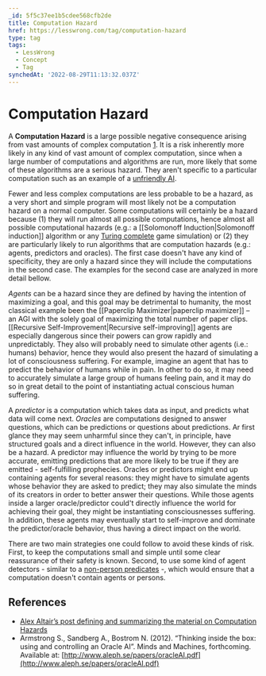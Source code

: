 ```yaml
---
_id: 5f5c37ee1b5cdee568cfb2de
title: Computation Hazard
href: https://lesswrong.com/tag/computation-hazard
type: tag
tags:
  - LessWrong
  - Concept
  - Tag
synchedAt: '2022-08-29T11:13:32.037Z'
---
```

# Computation Hazard

A **Computation Hazard** is a large possible negative consequence arising from vast amounts of complex computation [1](http://lesswrong.com/lw/d2f/computation_hazards/). It is a risk inherently more likely in any kind of vast amount of complex computation, since when a large number of computations and algorithms are run, more likely that some of these algorithms are a serious hazard. They aren't specific to a particular computation such as an example of a [unfriendly AI](https://wiki.lesswrong.com/wiki/unfriendly_AI).

Fewer and less complex computations are less probable to be a hazard, as a very short and simple program will most likely not be a computation hazard on a normal computer. Some computations will certainly be a hazard because (1) they will run almost all possible computations, hence almost all possible computational hazards (e.g.: a [[Solomonoff Induction|Solomonoff induction]] algorithm or any [Turing complete](https://en.wikipedia.org/wiki/Turing_complete) game simulation) or (2) they are particularly likely to run algorithms that are computation hazards (e.g.: agents, predictors and oracles). The first case doesn't have any kind of specificity, they are only a hazard since they will include the computations in the second case. The examples for the second case are analyzed in more detail bellow.

_Agents_ can be a hazard since they are defined by having the intention of maximizing a goal, and this goal may be detrimental to humanity, the most classical example been the [[Paperclip Maximizer|paperclip maximizer]] – an AGI with the solely goal of maximizing the total number of paper clips. [[Recursive Self-Improvement|Recursive self-improving]] agents are especially dangerous since their powers can grow rapidly and unpredictably. They also will probably need to simulate other agents (i.e.: humans) behavior, hence they would also present the hazard of simulating a lot of consciousness suffering. For example, imagine an agent that has to predict the behavior of humans while in pain. In other to do so, it may need to accurately simulate a large group of humans feeling pain, and it may do so in great detail to the point of instantiating actual conscious human suffering.

A _predictor_ is a computation which takes data as input, and predicts what data will come next. _Oracles_ are computations designed to answer questions, which can be predictions or questions about predictions. Ar first glance they may seem unharmful since they can't, in principle, have structured goals and a direct influence in the world. However, they can also be a hazard. A predictor may influence the world by trying to be more accurate, emitting predictions that are more likely to be true if they are emitted - self-fulfilling prophecies. Oracles or predictors might end up containing agents for several reasons: they might have to simulate agents whose behavior they are asked to predict; they may also simulate the minds of its creators in order to better answer their questions. While those agents inside a larger oracle/predictor could't directly influence the world for achieving their goal, they might be instantiating consciousnesses suffering. In addition, these agents may eventually start to self-improve and dominate the predictor/oracle behavior, thus having a direct impact on the world.

There are two main strategies one could follow to avoid these kinds of risk. First, to keep the computations small and simple until some clear reassurance of their safety is known. Second, to use some kind of agent detectors - similar to a [non-person predicates](http://lesswrong.com/lw/x4/nonperson_predicates/) -, which would ensure that a computation doesn't contain agents or persons.

## References

*   [Alex Altair’s post defining and summarizing the material on Computation Hazards](http://lesswrong.com/lw/d2f/computation_hazards/)
*   Armstrong S., Sandberg A., Bostrom N. (2012). “Thinking inside the box: using and controlling an Oracle AI”. Minds and Machines, forthcoming. Available at: [http://www.aleph.se/papers/oracleAI.pdf](http://www.aleph.se/papers/oracleAI.pdf)